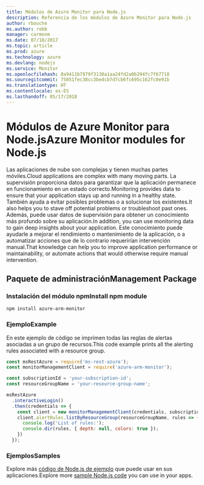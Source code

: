 ```yaml
---
title: Módulos de Azure Monitor para Node.js
description: Referencia de los módulos de Azure Monitor para Node.js
author: rbouche
ms.author: robb
manager: carmonm
ms.date: 07/18/2017
ms.topic: article
ms.prod: azure
ms.technology: azure
ms.devlang: nodejs
ms.service: Monitor
ms.openlocfilehash: 8a9411b7979f3130a1aa24fd2a0b294fc7f67718
ms.sourcegitcommit: 75051fec38cc3be4cb7d7cb6fc695c162fc0e91b
ms.translationtype: HT
ms.contentlocale: es-ES
ms.lasthandoff: 05/17/2018
---
```

# <a name="azure-monitor-modules-for-nodejs"></a><span data-ttu-id="dd309-103">Módulos de Azure Monitor para Node.js</span><span class="sxs-lookup"><span data-stu-id="dd309-103">Azure Monitor modules for Node.js</span></span>

<span data-ttu-id="dd309-104">Las aplicaciones de nube son complejas y tienen muchas partes móviles.</span><span class="sxs-lookup"><span data-stu-id="dd309-104">Cloud applications are complex with many moving parts.</span></span> <span data-ttu-id="dd309-105">La supervisión proporciona datos para garantizar que la aplicación permanece en funcionamiento en un estado correcto.</span><span class="sxs-lookup"><span data-stu-id="dd309-105">Monitoring provides data to ensure that your application stays up and running in a healthy state.</span></span> <span data-ttu-id="dd309-106">También ayuda a evitar posibles problemas o a solucionar los existentes.</span><span class="sxs-lookup"><span data-stu-id="dd309-106">It also helps you to stave off potential problems or troubleshoot past ones.</span></span> <span data-ttu-id="dd309-107">Además, puede usar datos de supervisión para obtener un conocimiento más profundo sobre su aplicación.</span><span class="sxs-lookup"><span data-stu-id="dd309-107">In addition, you can use monitoring data to gain deep insights about your application.</span></span> <span data-ttu-id="dd309-108">Este conocimiento puede ayudarle a mejorar el rendimiento o mantenimiento de la aplicación, o a automatizar acciones que de lo contrario requerirían intervención manual.</span><span class="sxs-lookup"><span data-stu-id="dd309-108">That knowledge can help you to improve application performance or maintainability, or automate actions that would otherwise require manual intervention.</span></span>

## <a name="management-package"></a><span data-ttu-id="dd309-109">Paquete de administración</span><span class="sxs-lookup"><span data-stu-id="dd309-109">Management Package</span></span>

### <a name="install-npm-module"></a><span data-ttu-id="dd309-110">Instalación del módulo npm</span><span class="sxs-lookup"><span data-stu-id="dd309-110">Install npm module</span></span>

```bash
npm install azure-arm-monitor
```

### <a name="example"></a><span data-ttu-id="dd309-111">Ejemplo</span><span class="sxs-lookup"><span data-stu-id="dd309-111">Example</span></span>

<span data-ttu-id="dd309-112">En este ejemplo de código se imprimen todas las reglas de alertas asociadas a un grupo de recursos.</span><span class="sxs-lookup"><span data-stu-id="dd309-112">This code example prints all the alerting rules associated with a resource group.</span></span>

```javascript
const msRestAzure = require('ms-rest-azure');
const monitorManagementClient = require('azure-arm-monitor');

const subscriptionId = 'your-subscription-id';
const resourceGroupName = 'your-resource-group-name';

msRestAzure
  .interactiveLogin()
  .then(credentials => {
    const client = new monitorManagementClient(credentials, subscriptionId);
    client.alertRules.listByResourceGroup(resourceGroupName, rules => {
      console.log('List of rules:');
      console.dir(rules, { depth: null, colors: true });
    })
  });

```

### <a name="samples"></a><span data-ttu-id="dd309-113">Ejemplos</span><span class="sxs-lookup"><span data-stu-id="dd309-113">Samples</span></span>

<span data-ttu-id="dd309-114">Explore más [código de Node.js de ejemplo](https://azure.microsoft.com/resources/samples/?platform=nodejs) que puede usar en sus aplicaciones.</span><span class="sxs-lookup"><span data-stu-id="dd309-114">Explore more [sample Node.js code](https://azure.microsoft.com/resources/samples/?platform=nodejs) you can use in your apps.</span></span>
